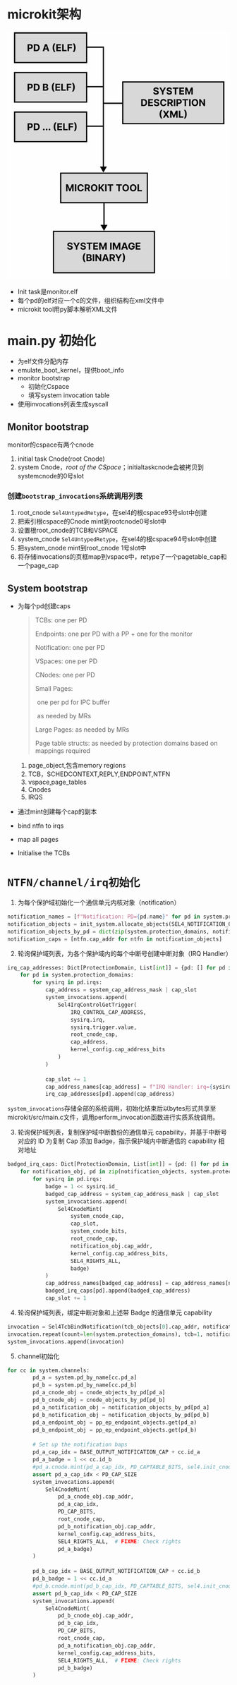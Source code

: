 # microkit架构

![image-20240307191857638](./assets/image-20240307191857638.png)

- Init task是monitor.elf
- 每个pd的elf对应一个c的文件，组织结构在xml文件中
- microkit tool用py脚本解析XML文件

# main.py 初始化

- 为elf文件分配内存
- emulate_boot_kernel，提供boot_info
- monitor bootstrap
  - 初始化Cspace
  - 填写system invocation table
- 使用invocations列表生成syscall

## Monitor bootstrap

monitor的cspace有两个cnode

1. initial task Cnode(root Cnode)
2. system Cnode，*root of the CSpace*；initialtaskcnode会被拷贝到systemcnode的0号slot

### 创建`bootstrap_invocations`系统调用列表

1. root_cnode `Sel4UntypedRetype`，在sel4的根cspace93号slot中创建
2. 把索引根cspace的Cnode mint到rootcnode0号slot中
3. 设置根root_cnode的TCB和VSPACE
4. system_cnode `Sel4UntypedRetype`，在sel4的根cspace94号slot中创建
5. 把system_cnode mint到root_cnode 1号slot中
6. 将存储invocations的页框map到vspace中，retype了一个pagetable_cap和一个page_cap

## System bootstrap

- 为每个pd创建caps

  > TCBs: one per PD
  >
  > Endpoints: one per PD with a PP + one for the monitor
  >
  > Notification: one per PD
  >
  > VSpaces: one per PD
  >
  > CNodes: one per PD
  >
  > Small Pages:
  >
  > ​	one per pd for IPC buffer
  >
  > ​	as needed by MRs
  >
  > Large Pages: as needed by MRs
  >
  > Page table structs: as needed by protection domains based on mappings required

  1. page_object,包含memory regions
  2. TCB，SCHEDCONTEXT,REPLY,ENDPOINT,NTFN
  3. vspace,page_tables
  4. Cnodes
  5. IRQS

- 通过mint创建每个cap的副本

- bind ntfn to irqs

- map all pages

- Initialise the TCBs

# `NTFN/channel/irq初始化`

1. 为每个保护域初始化一个通信单元内核对象（notification）

```python
notification_names = [f"Notification: PD={pd.name}" for pd in system.protection_domains]
notification_objects = init_system.allocate_objects(SEL4_NOTIFICATION_OBJECT, notification_names)
notification_objects_by_pd = dict(zip(system.protection_domains, notification_objects))
notification_caps = [ntfn.cap_addr for ntfn in notification_objects]
```

2. 轮询保护域列表，为各个保护域内的每个中断号创建中断对象（IRQ Handler）

```python
irq_cap_addresses: Dict[ProtectionDomain, List[int]] = {pd: [] for pd in system.protection_domains}
    for pd in system.protection_domains:
        for sysirq in pd.irqs:
            cap_address = system_cap_address_mask | cap_slot
            system_invocations.append(
                Sel4IrqControlGetTrigger(
                    IRQ_CONTROL_CAP_ADDRESS,
                    sysirq.irq,
                    sysirq.trigger.value,
                    root_cnode_cap,
                    cap_address,
                    kernel_config.cap_address_bits
                )
            )

            cap_slot += 1
            cap_address_names[cap_address] = f"IRQ Handler: irq={sysirq.irq:d}"
            irq_cap_addresses[pd].append(cap_address)
```

`system_invocations`存储全部的系统调用，初始化结束后以bytes形式共享至microkit/src/main.c文件，调用perform_invocation函数进行实质系统调用。

3. 轮询保护域列表，复制保护域中断数份的通信单元 capability，并基于中断号对应的 ID 为复制 Cap 添加 Badge，指示保护域内中断通信的 capability 相对地址

```python
badged_irq_caps: Dict[ProtectionDomain, List[int]] = {pd: [] for pd in system.protection_domains}
    for notification_obj, pd in zip(notification_objects, system.protection_domains):
        for sysirq in pd.irqs:
            badge = 1 << sysirq.id_
            badged_cap_address = system_cap_address_mask | cap_slot
            system_invocations.append(
                Sel4CnodeMint(
                    system_cnode_cap,
                    cap_slot,
                    system_cnode_bits,
                    root_cnode_cap,
                    notification_obj.cap_addr,
                    kernel_config.cap_address_bits,
                    SEL4_RIGHTS_ALL,
                    badge)
            )
            cap_address_names[badged_cap_address] = cap_address_names[notification_obj.cap_addr] + f" (badge=0x{badge:x})"
            badged_irq_caps[pd].append(badged_cap_address)
            cap_slot += 1
```

4. 轮询保护域列表，绑定中断对象和上述带 Badge 的通信单元 capability

```python
invocation = Sel4TcbBindNotification(tcb_objects[0].cap_addr, notification_objects[0].cap_addr)
invocation.repeat(count=len(system.protection_domains), tcb=1, notification=1)
system_invocations.append(invocation)
```

5. channel初始化

```python
for cc in system.channels:
        pd_a = system.pd_by_name[cc.pd_a]
        pd_b = system.pd_by_name[cc.pd_b]
        pd_a_cnode_obj = cnode_objects_by_pd[pd_a]
        pd_b_cnode_obj = cnode_objects_by_pd[pd_b]
        pd_a_notification_obj = notification_objects_by_pd[pd_a]
        pd_b_notification_obj = notification_objects_by_pd[pd_b]
        pd_a_endpoint_obj = pp_ep_endpoint_objects.get(pd_a)
        pd_b_endpoint_obj = pp_ep_endpoint_objects.get(pd_b)

        # Set up the notification baps
        pd_a_cap_idx = BASE_OUTPUT_NOTIFICATION_CAP + cc.id_a
        pd_a_badge = 1 << cc.id_b
        #pd_a.cnode.mint(pd_a_cap_idx, PD_CAPTABLE_BITS, sel4.init_cnode, pd_b.notification, 64, SEL4_RIGHTS_ALL, pd_a_badge)
        assert pd_a_cap_idx < PD_CAP_SIZE
        system_invocations.append(
            Sel4CnodeMint(
                pd_a_cnode_obj.cap_addr,
                pd_a_cap_idx,
                PD_CAP_BITS,
                root_cnode_cap,
                pd_b_notification_obj.cap_addr,
                kernel_config.cap_address_bits,
                SEL4_RIGHTS_ALL,  # FIXME: Check rights
                pd_a_badge)
        )

        pd_b_cap_idx = BASE_OUTPUT_NOTIFICATION_CAP + cc.id_b
        pd_b_badge = 1 << cc.id_a
        #pd_b.cnode.mint(pd_b_cap_idx, PD_CAPTABLE_BITS, sel4.init_cnode, pd_a.notification, 64, SEL4_RIGHTS_ALL, pd_b_badge)
        assert pd_b_cap_idx < PD_CAP_SIZE
        system_invocations.append(
            Sel4CnodeMint(
                pd_b_cnode_obj.cap_addr,
                pd_b_cap_idx,
                PD_CAP_BITS,
                root_cnode_cap,
                pd_a_notification_obj.cap_addr,
                kernel_config.cap_address_bits,
                SEL4_RIGHTS_ALL,  # FIXME: Check rights
                pd_b_badge)
        )
```

# 




